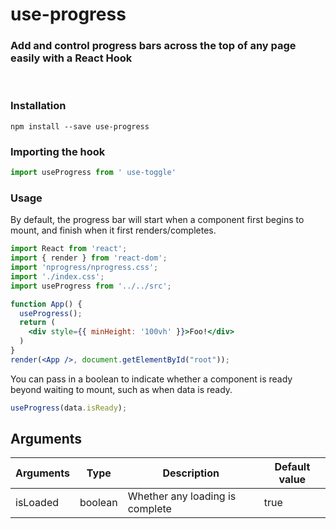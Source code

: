 # use-progress

### Add and control progress bars across the top of any page easily with a React Hook
<br/>

### Installation

```
npm install --save use-progress
```

### Importing the hook

```javascript
import useProgress from ' use-toggle'  
```

### Usage

By default, the progress bar will start when a component first begins to mount, and finish when it first renders/completes.

```jsx
import React from 'react';
import { render } from 'react-dom';
import 'nprogress/nprogress.css';
import './index.css';
import useProgress from '../../src';

function App() {
  useProgress();
  return (
    <div style={{ minHeight: '100vh' }}>Foo!</div>
  )
}
render(<App />, document.getElementById("root"));
```
You can pass in a boolean to indicate whether a component is ready beyond waiting to mount, such as when data is ready.

```jsx
useProgress(data.isReady);
```
## Arguments

| Arguments      | Type     | Description                                     | Default value |
| -------------- | -------- | ----------------------------------------------- | ------------- |
| isLoaded       | boolean  | Whether any loading is complete                 | true         |
